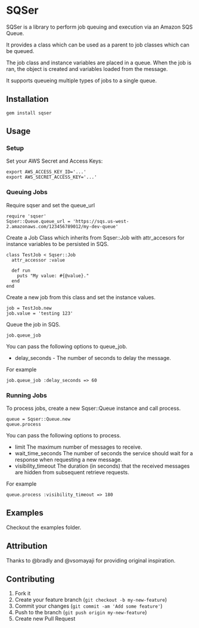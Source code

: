 # SQSer

SQSer is a library to perform job queuing and execution via an Amazon SQS Queue.

It provides a class which can be used as a parent to job classes which can be queued.

The job class and instance variables are placed in a queue.  When the job is ran, the object is created and variables loaded from the message.

It supports queueing multiple types of jobs to a single queue.

## Installation

    gem install sqser

## Usage

### Setup

Set your AWS Secret and Access Keys:

    export AWS_ACCESS_KEY_ID='...'
    export AWS_SECRET_ACCESS_KEY='...'

### Queuing Jobs

Require sqser and set the queue_url

    require 'sqser'
    Sqser::Queue.queue_url = 'https://sqs.us-west-2.amazonaws.com/123456789012/my-dev-queue'

Create a Job Class which inherits from Sqser::Job with attr_accesors for instance variables to be persisted in SQS.

    class TestJob < Sqser::Job
      attr_accessor :value

      def run
        puts "My value: #{@value}."
      end
    end

Create a new job from this class and set the instance values.

    job = TestJob.new
    job.value = 'testing 123'

Queue the job in SQS.

    job.queue_job

You can pass the following options to queue_job.

* delay_seconds - The number of seconds to delay the message.

For example

    job.queue_job :delay_seconds => 60

### Running Jobs

To process jobs, create a new Sqser::Queue instance and call process.

    queue = Sqser::Queue.new
    queue.process

You can pass the following options to process.

* limit  The maximum number of messages to receive.
* wait_time_seconds The number of seconds the service should wait for a response when requesting a new message.
* visibility_timeout The duration (in seconds) that the received messages are hidden from subsequent retrieve requests.

For example

    queue.process :visibility_timeout => 180

## Examples

Checkout the examples folder.

## Attribution

Thanks to @bradly and @vsomayaji for providing original inspiration.

## Contributing

1. Fork it
2. Create your feature branch (`git checkout -b my-new-feature`)
3. Commit your changes (`git commit -am 'Add some feature'`)
4. Push to the branch (`git push origin my-new-feature`)
5. Create new Pull Request
